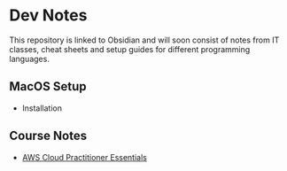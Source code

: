 # Dev Notes
This repository is linked to Obsidian and will soon consist of notes from IT classes, cheat sheets and setup guides for different programming languages.


## MacOS Setup

- Installation

## Course Notes

- [AWS Cloud Practitioner Essentials](AWS%20Cloud%20Practitioner%20Essentials.md)

